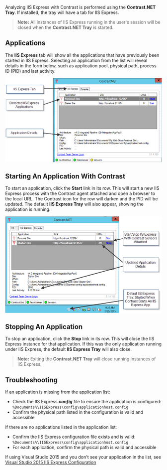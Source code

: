 <!--
title: "Using Contrast With IIS Express"
description: "Guide to using IIS Express"
tags: "installation tray configuration IIS express agent .Net"
-->

Analyzing IIS Express with Contrast is performed using the **Contrast.NET Tray**. If installed, the tray will have a tab for IIS Express.

>**Note:** All instances of IIS Express running in the user's session will be closed when the **Contrast.NET Tray** is started.

## Applications

The **IIS Express** tab will show all the applications that have previously been started in IIS Express. Selecting an application from the list will reveal details in the form below, such as application pool, physical path, process ID (PID) and last activity.

<a href="assets/images/KB3-e01_1.jpg" rel="lightbox" title="IIS Express Tab"><img class="thumbnail" src="assets/images/KB3-e01_1.jpg"/></a>

## Starting An Application With Contrast

To start an application, click the **Start** link in its row. This will start a new IIS Express process with the Contrast agent attached and open a browser to the local URL. The Contrast icon for the row will darken and the PID will be updated. The default **IIS Express Tray** will also appear, showing the application is running.

<a href="assets/images/KB3-e01_2.jpg" rel="lightbox" title="Updated IIS Express Tab"><img class="thumbnail" src="assets/images/KB3-e01_2.jpg"/></a>


## Stopping An Application

To stop an application, click the **Stop** link in its row. This will close the IIS Express instance for that application. If this was the only application running under IIS Express, the default **IIS Express Tray** will also close.

>**Note:** Exiting the **Contrast.NET Tray** will close running instances of IIS Express.


## Troubleshooting

If an application is missing from the application list:

* Check the IIS Express ***config*** file to ensure the application is configured: ```%Documents%\IISExpress\config\applicationhost.config```
* Confirm the physical path listed in the configuration is valid and accessible

If there are no applications listed in the application list:

* Confirm the IIS Express configuration file exists and is valid: ```%Documents%\IISExpress\config\applicationhost.config```
* For each application, confirm the physical path is valid and accessible

If using Visual Studio 2015 and you don't see your application in the list, see [Visual Studio 2015 IIS Express Configuration](troubleshooting-netinstall.html#vs)
